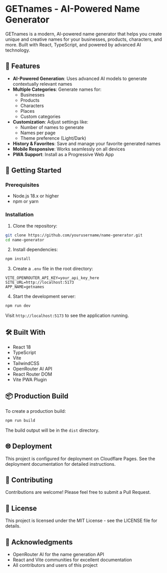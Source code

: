 # GETnames - AI-Powered Name Generator

GETnames is a modern, AI-powered name generator that helps you create unique and creative names for your businesses, products, characters, and more. Built with React, TypeScript, and powered by advanced AI technology.

## 🌟 Features

- **AI-Powered Generation**: Uses advanced AI models to generate contextually relevant names
- **Multiple Categories**: Generate names for:
  - Businesses
  - Products
  - Characters
  - Places
  - Custom categories
- **Customization**: Adjust settings like:
  - Number of names to generate
  - Names per page
  - Theme preference (Light/Dark)
- **History & Favorites**: Save and manage your favorite generated names
- **Mobile Responsive**: Works seamlessly on all devices
- **PWA Support**: Install as a Progressive Web App

## 🚀 Getting Started

### Prerequisites
- Node.js 18.x or higher
- npm or yarn

### Installation

1. Clone the repository:
```bash
git clone https://github.com/yourusername/name-generator.git
cd name-generator
```

2. Install dependencies:
```bash
npm install
```

3. Create a `.env` file in the root directory:
```env
VITE_OPENROUTER_API_KEY=your_api_key_here
SITE_URL=http://localhost:5173
APP_NAME=getnames
```

4. Start the development server:
```bash
npm run dev
```

Visit `http://localhost:5173` to see the application running.

## 🛠️ Built With

- React 18
- TypeScript
- Vite
- TailwindCSS
- OpenRouter AI API
- React Router DOM
- Vite PWA Plugin

## 📦 Production Build

To create a production build:

```bash
npm run build
```

The build output will be in the `dist` directory.

## 🌐 Deployment

This project is configured for deployment on Cloudflare Pages. See the deployment documentation for detailed instructions.

## 🤝 Contributing

Contributions are welcome! Please feel free to submit a Pull Request.

## 📄 License

This project is licensed under the MIT License - see the LICENSE file for details.

## 🙏 Acknowledgments

- OpenRouter AI for the name generation API
- React and Vite communities for excellent documentation
- All contributors and users of this project

